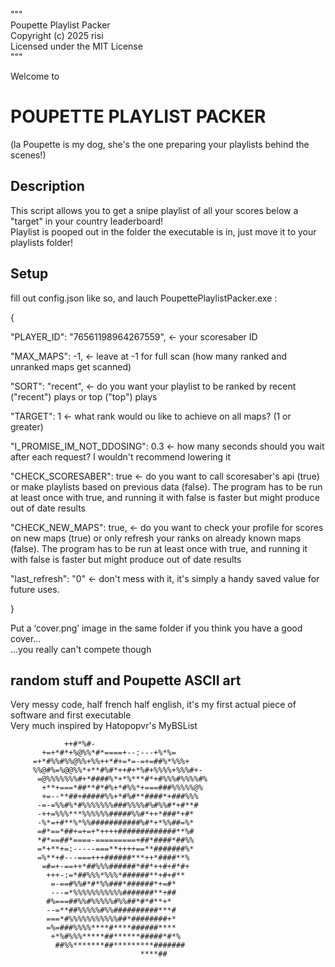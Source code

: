 """  
Poupette Playlist Packer  
Copyright (c) 2025 risi  
Licensed under the MIT License  
"""  
  
Welcome to  

# POUPETTE PLAYLIST PACKER

(la Poupette is my dog, she's the one preparing your playlists behind the scenes!)  

## Description

This script allows you to get a snipe playlist of all your scores below a "target" in your country leaderboard!  
Playlist is pooped out in the folder the executable is in, just move it to your playlists folder!  

## Setup

fill out config.json like so, and lauch PoupettePlaylistPacker.exe :  
  
{  
    
  "PLAYER_ID": "76561198964267559",         <- your scoresaber ID  
    
  "MAX_MAPS": -1,                           <- leave at -1 for full scan (how many ranked and unranked maps get scanned)  
    
  "SORT": "recent",                         <- do you want your playlist to be ranked by recent ("recent") plays or top ("top") plays  
    
  "TARGET": 1                               <- what rank would ou like to achieve on all maps? (1 or greater)  
    
  "I_PROMISE_IM_NOT_DDOSING": 0.3           <- how many seconds should you wait after each request? I wouldn't recommend lowering it  
    
  "CHECK_SCORESABER": true                  <- do you want to call scoresaber's api (true) or make playlists based on previous data (false). The program has to be run at least once with true, and running it
  with false is faster but might produce out of date results  
    
  "CHECK_NEW_MAPS": true,                   <- do you want to check your profile for scores on new maps (true) or only refresh your ranks on already known maps (false). The program has to be run at least once with true, and running it with false is faster but might produce out of date results  
    
  "last_refresh": "0"                       <- don't mess with it, it's simply a handy saved value for future uses.  
    
}  
  
Put a ‘cover.png’ image in the same folder if you think you have a good cover...  
...you really can't compete though

## random stuff and Poupette ASCII art

Very messy code, half french half english, it's my first actual piece of software and first executable  
Very much inspired by Hatopopvr's MyBSList

                ++#*%#-                                  
           +=+*#*+%@%%*#*====+--:---+%*%=                
         =+*#%%#%%@%%+%%++*#+=*=-=+=##%*%%%+             
         %%@#%=%@@%%*+**#%#*++#+*%#+%%%%+%%%#+-          
          =@%%%%%%%#+*####%*+*%***#*+#%%%#%%%%#%         
           +**+===*##**#*#%+*#%%*+===###%%%%%@%          
           +=--**##+#####%%+*#%#**####*+###%%%           
          -=-=%%#%*#%%%%%%%###%%%%#%#%%#*+#**#           
          -++=%%%***%%%%%%#####%%#*++*###*+#*            
          -%*=+#**%*%%###########%#*+*%%##=%*            
          =#*==*##+=+=+*++++#############**%#            
          *#*==##*====-=========+##*####*##%%            
          =*+**+=:-----===**++++==**#######%*            
          =%**+#---===+++######***++*####**%             
           =#=+-==++*##%%%######*##*++#+#*#+             
            +++-:=*##%%%*%%%*######**+#+#**              
             =-==#%%#*#*%%###*######*+=#*                
             ---=*%%%%%%%%%%%#######**+##                
            #%===##%%#%%%%%#%%##*#*#**+*                 
            --=**##%%%%%#%%##########***#                
            ===*#%%%%%%%%%%%##*########+*                
            =%=###%%%%****#****######****                
             +*%#%%%*****##******#####*#*%               
              ##%%*******##*********#######                
                                 ****##      
                             